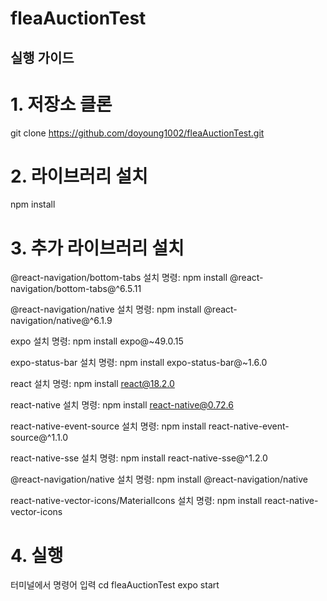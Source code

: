 # fleaAuctionTest

## 실행 가이드

# 1. 저장소 클론

git clone https://github.com/doyoung1002/fleaAuctionTest.git

# 2. 라이브러리 설치

npm install

# 3. 추가 라이브러리 설치

@react-navigation/bottom-tabs
설치 명령: npm install @react-navigation/bottom-tabs@^6.5.11

@react-navigation/native
설치 명령: npm install @react-navigation/native@^6.1.9

expo
설치 명령: npm install expo@~49.0.15

expo-status-bar
설치 명령: npm install expo-status-bar@~1.6.0

react
설치 명령: npm install react@18.2.0

react-native
설치 명령: npm install react-native@0.72.6

react-native-event-source
설치 명령: npm install react-native-event-source@^1.1.0

react-native-sse
설치 명령: npm install react-native-sse@^1.2.0

@react-navigation/native
설치 명령: npm install @react-navigation/native

react-native-vector-icons/MaterialIcons
설치 명령: npm install react-native-vector-icons

# 4. 실행

터미널에서 명령어 입력
cd fleaAuctionTest
expo start

